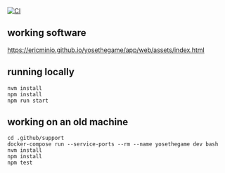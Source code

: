 [![CI](https://github.com/ericminio/yosethegame/actions/workflows/ci.yml/badge.svg)](https://github.com/ericminio/yosethegame/actions/workflows/ci.yml)

## working software

https://ericminio.github.io/yosethegame/app/web/assets/index.html

## running locally

```
nvm install
npm install
npm run start
```

## working on an old machine

```
cd .github/support
docker-compose run --service-ports --rm --name yosethegame dev bash
nvm install
npm install
npm test
```
